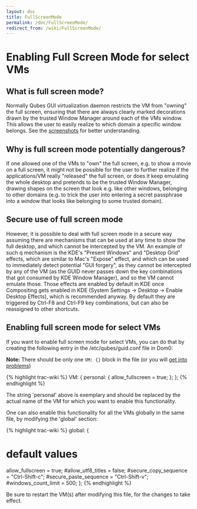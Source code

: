 ```yaml
---
layout: doc
title: FullScreenMode
permalink: /doc/FullScreenMode/
redirect_from: /wiki/FullScreenMode/
---
```


Enabling Full Screen Mode for select VMs
========================================

What is full screen mode?
-------------------------

Normally Qubes GUI virtualization daemon restricts the VM from "owning" the full screen, ensuring that there are always clearly marked decorations drawn by the trusted Window Manager around each of the VMs window. This allows the user to easily realize to which domain a specific window belongs. See the [screenshots](/doc/QubesScreenshots) for better understanding.

Why is full screen mode potentially dangerous?
----------------------------------------------

If one allowed one of the VMs to "own" the full screen, e.g. to show a movie on a full screen, it might not be possible for the user to further realize if the applications/VM really "released" the full screen, or does it keep emulating the whole desktop and pretends to be the trusted Window Manager, drawing shapes on the screen that look e.g. like other windows, belonging to other domains (e.g. to trick the user into entering a secret passphrase into a window that looks like belonging to some trusted domain).

Secure use of full screen mode
------------------------------

However, it is possible to deal with full screen mode in a secure way assuming there are mechanisms that can be used at any time to show the full desktop, and which cannot be intercepted by the VM. An example of such q mechanism is the KDE's "Present Windows" and "Desktop Grid" effects, which are similar to Mac's "Expose" effect, and which can be used to immediately detect potential "GUI forgery", as they cannot be intercepted by any of the VM (as the GUID never passes down the key combinations that got consumed by KDE Window Manager), and so the VM cannot emulate those. Those effects are enabled by default in KDE once Compositing gets enabled in KDE (System Settings -\> Desktop -\> Enable Desktop Effects), which is recommended anyway. By default they are triggered by Ctrl-F8 and Ctrl-F9 key combinations, but can also be reassigned to other shortcuts.

Enabling full screen mode for select VMs
----------------------------------------

If you want to enable full screen mode for select VMs, you can do that by creating the following entry in the /etc/qubes/guid.conf file in Dom0:

**Note:** There should be only one `VM: {}` block in the file (or you will [get into problems](https://groups.google.com/d/msg/qubes-users/-Yf9yNvTsVI/xXsEm8y2lrYJ))

{% highlight trac-wiki %}
VM: {
  personal: {
    allow_fullscreen = true;
  };
};
{% endhighlight %}

The string 'personal' above is exemplary and should be replaced by the actual name of the VM for which you want to enable this functionality.

One can also enable this functionality for all the VMs globally in the same file, by modifying the 'global' section:

{% highlight trac-wiki %}
global: {
  # default values
  allow_fullscreen = true;
  #allow_utf8_titles = false;
  #secure_copy_sequence = "Ctrl-Shift-c";
  #secure_paste_sequence = "Ctrl-Shift-v";
  #windows_count_limit = 500;
};
{% endhighlight %}

Be sure to restart the VM(s) after modifying this file, for the changes to take effect.
